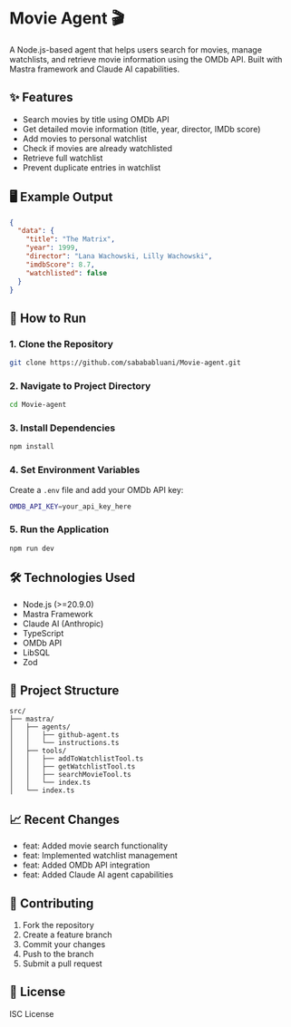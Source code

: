 # Movie Agent 🎬
A Node.js-based agent that helps users search for movies, manage watchlists, and retrieve movie information using the OMDb API. Built with Mastra framework and Claude AI capabilities.

## ✨ Features
- Search movies by title using OMDb API
- Get detailed movie information (title, year, director, IMDb score)
- Add movies to personal watchlist
- Check if movies are already watchlisted
- Retrieve full watchlist
- Prevent duplicate entries in watchlist

## 🖥️ Example Output

```json
{
  "data": {
    "title": "The Matrix",
    "year": 1999,
    "director": "Lana Wachowski, Lilly Wachowski",
    "imdbScore": 8.7,
    "watchlisted": false
  }
}
```

## 🚀 How to Run
### 1. Clone the Repository

```bash
git clone https://github.com/sabababluani/Movie-agent.git
```

### 2. Navigate to Project Directory

```bash
cd Movie-agent
```

### 3. Install Dependencies

```bash
npm install
```

### 4. Set Environment Variables
Create a `.env` file and add your OMDb API key:

```bash
OMDB_API_KEY=your_api_key_here
```

### 5. Run the Application

```bash
npm run dev
```

## 🛠️ Technologies Used
- Node.js (>=20.9.0)
- Mastra Framework
- Claude AI (Anthropic)
- TypeScript
- OMDb API
- LibSQL
- Zod

## 📁 Project Structure

```
src/
├── mastra/
│   ├── agents/
│   │   ├── github-agent.ts
│   │   └── instructions.ts
│   ├── tools/
│   │   ├── addToWatchlistTool.ts
│   │   ├── getWatchlistTool.ts
│   │   ├── searchMovieTool.ts
│   │   └── index.ts
│   └── index.ts
```

## 📈 Recent Changes
- feat: Added movie search functionality
- feat: Implemented watchlist management
- feat: Added OMDb API integration
- feat: Added Claude AI agent capabilities

## 🤝 Contributing
1. Fork the repository
2. Create a feature branch
3. Commit your changes
4. Push to the branch
5. Submit a pull request

## 📝 License
ISC License
